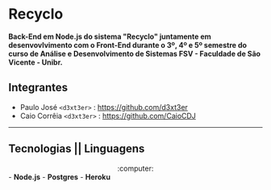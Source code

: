 # Recyclo

<p>
<b>Back-End em Node.js do sistema "Recyclo" juntamente em desenvovlvimento com o Front-End durante o 3º, 4º e 5º semestre do curso de Análise e Desenvolvimento de Sistemas FSV - Faculdade de São Vicente - Unibr.</b>
</p>

## Integrantes
 - Paulo José `<d3xt3er>` : <https://github.com/d3xt3er> 
 - Caio Corrêia `<d3xt3er>` : <https://github.com/CaioCDJ>
 <hr>
 
 ## Tecnologias || Linguagens 
 <center>:computer:</center>
 - <b>Node.js</b>
 - <b>Postgres</b>
 - <b>Heroku</b> 

